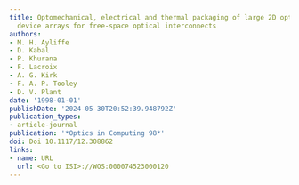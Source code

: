 ```yaml
---
title: Optomechanical, electrical and thermal packaging of large 2D optoelectronic
  device arrays for free-space optical interconnects
authors:
- M. H. Ayliffe
- D. Kabal
- P. Khurana
- F. Lacroix
- A. G. Kirk
- F. A. P. Tooley
- D. V. Plant
date: '1998-01-01'
publishDate: '2024-05-30T20:52:39.948792Z'
publication_types:
- article-journal
publication: '*Optics in Computing 98*'
doi: Doi 10.1117/12.308862
links:
- name: URL
  url: <Go to ISI>://WOS:000074523000120
---
```


